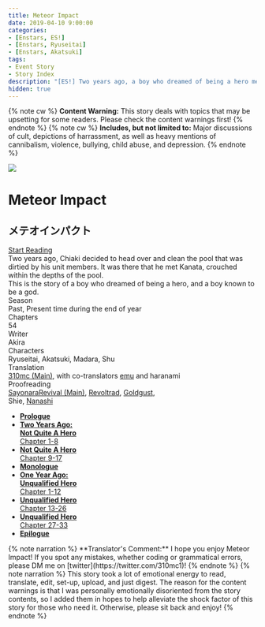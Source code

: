 ```yaml
---
title: Meteor Impact
date: 2019-04-10 9:00:00
categories:
- [Enstars, ES!]
- [Enstars, Ryuseitai]
- [Enstars, Akatsuki]
tags:
- Event Story
- Story Index
description: "[ES!] Two years ago, a boy who dreamed of being a hero met a boy known to be a god. This is their story."
hidden: true
---
```

{% note cw %}
**Content Warning:** This story deals with topics that may be upsetting for some readers. Please check the content warnings first!
{% endnote %}
{% note cw %}
**Includes, but not limited to:** Major discussions of cult, depictions of harrassment, as well as heavy mentions of cannibalism, violence, bullying, child abuse, and depression.
{% endnote %}
<link rel="stylesheet" href="https://cdn.jsdelivr.net/gh/enstars/tl-utils/story_cover/story-cover.css">
<style>
    :root {
        --story-theme-color--rgb: 0, 75, 181;
        --story-theme-color: #004BB5;
        --background: url("/gh/310mc/310mc.github.io/img/es/eventstory/meteorimpact/kanataorigcg.jpg");
    }
    @media (max-width: 567px) {
        .post-block {
            padding: 8px 10px 8px !important;
        }
    }
</style>
<div class="story-wrapper">
    <div class="grid-wrapper">
        <div class="story-background"></div>
        <div class="story-box">
            <div class="story-cover">
                <div>
                    <img src="/img/es/eventstory/meteorimpact/chiakibcgframe.jpg">
                </div>
            </div>
            <div class="title-area">
    			<h1 class="title-area__title">Meteor Impact</h1>
    			<h2 class="title-area__subtitle">メテオインパクト</h2>
    			<div class="title-area__start">
    				<a href="prologue">Start Reading</a>
    			</div>
            </div>
            <div class="info-area">
                <div class="synopsis">
                  Two years ago, Chiaki decided to head over and clean the pool that was dirtied by his unit members. It was there that he met Kanata, crouched within the depths of the pool.<br>This is the story of a boy who dreamed of being a hero, and a boy known to be a god.
                </div>
                <div class="info">
                    <div class="info-item season">
                        <div class="label">Season</div>
                        <div class="value">Past, Present time during the end of year</div>
                    </div>
                    <div class="info-item chapters">
                        <div class="label">Chapters</div>
                        <div class="value">54</div>
                    </div>
                    <div class="info-item writer">
                        <div class="label">Writer</div>
                        <div class="value">Akira</div>
                    </div>
                    <div class="info-item characters">
                        <div class="label">Characters</div>
                        <div class="value">Ryuseitai, Akatsuki, Madara, Shu</div>
                    </div>
                    <div class="info-item characters">
                        <div class="label">Translation</div>
                        <div class="value"><a href="https://310mc.github.io/">310mc (Main)</a>, with co-translators <a href="https://twitter.com/sunsunrainys">emu</a> and haranami</div>
                    </div>
                    <div class="info-item characters">
                    <div class="label">Proofreading</div>
                    <div class="value"><a href="https://ensemble-stars.fandom.com/wiki/User:SayonaraRevival">SayonaraRevival (Main)</a>, <a href="https://ensemble-stars.fandom.com/wiki/User:Revoltrad">Revoltrad</a>, <a href="https://twitter.com/goldgust">Goldgust</a>,<br>Shie, <a href="https://twitter.com/seiginoakashi">Nanashi</a></div>
                    </div>
                </div>
            </div>
            <div class="chapter-area">
                <ul>
                    <li><a href="prologue"><b>Prologue</b></a></li>
                    <li><a href="first_half_p1"><b>Two Years Ago:<br>Not Quite A Hero</b><br>Chapter 1-8</a></li>
                    <li><a href="first_half_p2"><b>Not Quite A Hero</b><br>Chapter 9-17</a></li>
                    <li><a href="monologue"><b>Monologue</b></a></li>
                    <li><a href="second_half_p1"><b>One Year Ago:<br>Unqualified Hero</b><br>Chapter 1-12</a></li>
                    <li><a href="second_half_p2"><b>Unqualified Hero</b><br>Chapter 13-26</a></li>
                    <li><a href="second_half_p3"><b>Unqualified Hero</b><br>Chapter 27-33</a></li>
                    <li><a href="epilogue"><b>Epilogue</b></a></li>
                </ul>
            </div>
        </div>
    </div>
</div>
{% note narration %}
**Translator's Comment:** I hope you enjoy Meteor Impact! If you spot any mistakes, whether coding or grammatical errors, please DM me on [twitter](https://twitter.com/310mc1)!
{% endnote %}
{% note narration %}
This story took a lot of emotional energy to read, translate, edit, set-up, upload, and just digest. The reason for the content warnings is that I was personally emotionally disoriented from the story contents, so I added them in hopes to help alleviate the shock factor of this story for those who need it. Otherwise, please sit back and enjoy!
{% endnote %}
